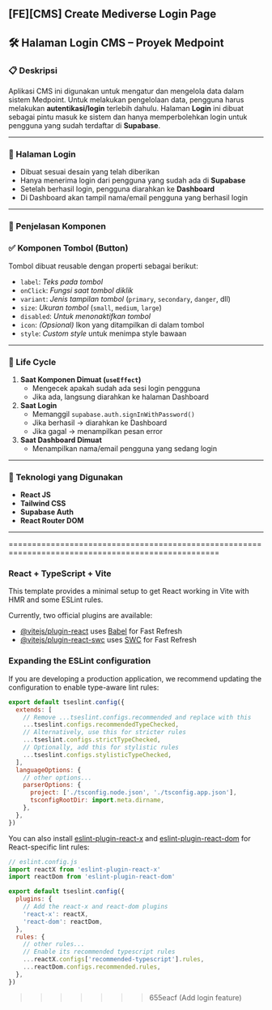 ## [FE][CMS] Create Mediverse Login Page

## 🛠️ Halaman Login CMS – Proyek Medpoint

### 📋 Deskripsi  
Aplikasi CMS ini digunakan untuk mengatur dan mengelola data dalam sistem Medpoint. Untuk melakukan pengelolaan data, pengguna harus melakukan **autentikasi/login** terlebih dahulu. Halaman **Login** ini dibuat sebagai pintu masuk ke sistem dan hanya memperbolehkan login untuk pengguna yang sudah terdaftar di **Supabase**.

---
### 🔐 Halaman Login  
- Dibuat sesuai desain yang telah diberikan  
- Hanya menerima login dari pengguna yang sudah ada di **Supabase**  
- Setelah berhasil login, pengguna diarahkan ke **Dashboard**  
- Di Dashboard akan tampil nama/email pengguna yang berhasil login  
---

### 🧩 Penjelasan Komponen

### ✅ Komponen Tombol (Button)  
Tombol dibuat reusable dengan properti sebagai berikut:  
- `label`: *Teks pada tombol*  
- `onClick`: *Fungsi saat tombol diklik*  
- `variant`: *Jenis tampilan tombol* (`primary`, `secondary`, `danger`, dll)  
- `size`: *Ukuran tombol* (`small`, `medium`, `large`)  
- `disabled`: *Untuk menonaktifkan tombol*  
- `icon`: *(Opsional)* Ikon yang ditampilkan di dalam tombol  
- `style`: *Custom style* untuk menimpa style bawaan  
---
### 🔄 Life Cycle
1. **Saat Komponen Dimuat (`useEffect`)**
   - Mengecek apakah sudah ada sesi login pengguna  
   - Jika ada, langsung diarahkan ke halaman Dashboard  
2. **Saat Login**
   - Memanggil `supabase.auth.signInWithPassword()`  
   - Jika berhasil → diarahkan ke Dashboard  
   - Jika gagal → menampilkan pesan error  
3. **Saat Dashboard Dimuat**
   - Menampilkan nama/email pengguna yang sedang login  
---
### 🧪 Teknologi yang Digunakan
- **React JS**
- **Tailwind CSS**
- **Supabase Auth**
- **React Router DOM**
---
===================================================================================================
### React + TypeScript + Vite

This template provides a minimal setup to get React working in Vite with HMR and some ESLint rules.

Currently, two official plugins are available:

- [@vitejs/plugin-react](https://github.com/vitejs/vite-plugin-react/blob/main/packages/plugin-react) uses [Babel](https://babeljs.io/) for Fast Refresh
- [@vitejs/plugin-react-swc](https://github.com/vitejs/vite-plugin-react/blob/main/packages/plugin-react-swc) uses [SWC](https://swc.rs/) for Fast Refresh

### Expanding the ESLint configuration

If you are developing a production application, we recommend updating the configuration to enable type-aware lint rules:

```js
export default tseslint.config({
  extends: [
    // Remove ...tseslint.configs.recommended and replace with this
    ...tseslint.configs.recommendedTypeChecked,
    // Alternatively, use this for stricter rules
    ...tseslint.configs.strictTypeChecked,
    // Optionally, add this for stylistic rules
    ...tseslint.configs.stylisticTypeChecked,
  ],
  languageOptions: {
    // other options...
    parserOptions: {
      project: ['./tsconfig.node.json', './tsconfig.app.json'],
      tsconfigRootDir: import.meta.dirname,
    },
  },
})
```

You can also install [eslint-plugin-react-x](https://github.com/Rel1cx/eslint-react/tree/main/packages/plugins/eslint-plugin-react-x) and [eslint-plugin-react-dom](https://github.com/Rel1cx/eslint-react/tree/main/packages/plugins/eslint-plugin-react-dom) for React-specific lint rules:

```js
// eslint.config.js
import reactX from 'eslint-plugin-react-x'
import reactDom from 'eslint-plugin-react-dom'

export default tseslint.config({
  plugins: {
    // Add the react-x and react-dom plugins
    'react-x': reactX,
    'react-dom': reactDom,
  },
  rules: {
    // other rules...
    // Enable its recommended typescript rules
    ...reactX.configs['recommended-typescript'].rules,
    ...reactDom.configs.recommended.rules,
  },
})
```
>>>>>>> 655eacf (Add login feature)
